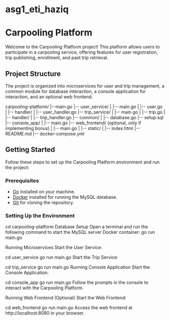 # asg1_eti_haziq

# Carpooling Platform

Welcome to the Carpooling Platform project! This platform allows users to participate in a carpooling service, offering features for user registration, trip publishing, enrollment, and past trip retrieval.

## Project Structure

The project is organized into microservices for user and trip management, a common module for database interaction, a console application for interaction, and an optional web frontend.

carpooling-platform/
|--main.go
|-- user_service/
| |-- main.go
| |-- user.go
| |-- handler/
| |-- user_handler.go
|-- trip_service/
| |-- main.go
| |-- trip.go
| |-- handler/
| |-- trip_handler.go
|-- common/
| |-- database.go
  |-- setup.sql
|-- console_app/
| |-- main.go
|-- web_frontend/ (optional, only if implementing bonus)
| |-- main.go
| |-- static/
| |-- index.html
|-- README.md
|-- docker-compose.yml


## Getting Started

Follow these steps to set up the Carpooling Platform environment and run the project:

### Prerequisites

- [Go](https://golang.org/) installed on your machine.
- [Docker](https://www.docker.com/) installed for running the MySQL database.
- [Git](https://git-scm.com/) for cloning the repository.

### Setting Up the Environment


cd carpooling-platform
Database Setup
Open a terminal and run the following command to start the MySQL server Docker container:
go run main.go

Running Microservices
Start the User Service:

cd user_service
go run main.go
Start the Trip Service:

cd trip_service
go run main.go
Running Console Application
Start the Console Application:

cd console_app
go run main.go
Follow the prompts in the console to interact with the Carpooling Platform.

Running Web Frontend (Optional)
Start the Web Frontend:

cd web_frontend
go run main.go
Access the web frontend at http://localhost:8080 in your browser.